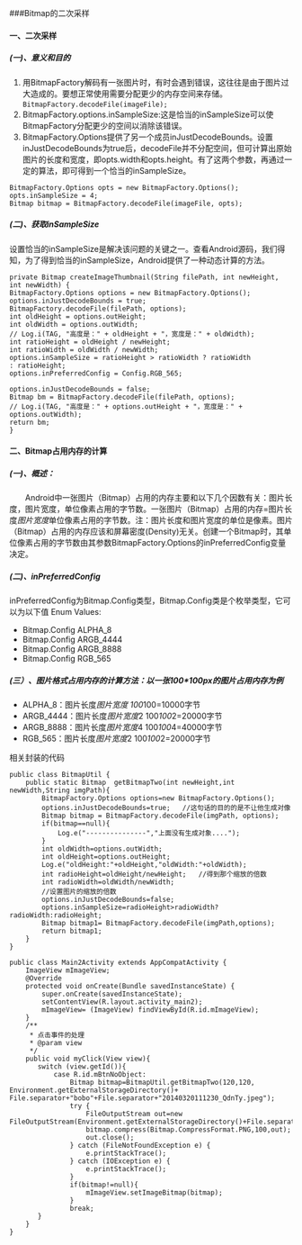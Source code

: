 ###Bitmap的二次采样
#### 一、二次采样
##### (一)、意义和目的
1. 用BitmapFactory解码有一张图片时，有时会遇到错误，这往往是由于图片过大造成的。要想正常使用需要分配更少的内存空间来存储。
```BitmapFactory.decodeFile(imageFile);```
2. BitmapFactory.options.inSampleSize:这是恰当的inSampleSize可以使BitmapFactory分配更少的空间以消除该错误。
3. BitmapFactory.Options提供了另一个成员inJustDecodeBounds。设置inJustDecodeBounds为true后，decodeFile并不分配空间，但可计算出原始图片的长度和宽度，即opts.width和opts.height。有了这两个参数，再通过一定的算法，即可得到一个恰当的inSampleSize。
```
BitmapFactory.Options opts = new BitmapFactory.Options();
opts.inSampleSize = 4;
Bitmap bitmap = BitmapFactory.decodeFile(imageFile, opts);
```

##### (二)、获取inSampleSize
设置恰当的inSampleSize是解决该问题的关键之一。查看Android源码，我们得知，为了得到恰当的inSampleSize，Android提供了一种动态计算的方法。
```
private Bitmap createImageThumbnail(String filePath, int newHeight,
int newWidth) {
BitmapFactory.Options options = new BitmapFactory.Options();
options.inJustDecodeBounds = true;
BitmapFactory.decodeFile(filePath, options);
int oldHeight = options.outHeight;
int oldWidth = options.outWidth;
// Log.i(TAG, "高度是：" + oldHeight + "，宽度是：" + oldWidth);
int ratioHeight = oldHeight / newHeight;
int ratioWidth = oldWidth / newWidth;
options.inSampleSize = ratioHeight > ratioWidth ? ratioWidth
: ratioHeight;
options.inPreferredConfig = Config.RGB_565;
 
options.inJustDecodeBounds = false;
Bitmap bm = BitmapFactory.decodeFile(filePath, options);
// Log.i(TAG, "高度是：" + options.outHeight + "，宽度是：" + options.outWidth);
return bm;
}
```
#### 二、Bitmap占用内存的计算
##### (一)、概述：
&emsp;&emsp;Android中一张图片（Bitmap）占用的内存主要和以下几个因数有关：图片长度，图片宽度，单位像素占用的字节数。一张图片（Bitmap）占用的内存=图片长度*图片宽度*单位像素占用的字节数。注：图片长度和图片宽度的单位是像素。图片（Bitmap）占用的内存应该和屏幕密度(Density)无关。创建一个Bitmap时，其单位像素占用的字节数由其参数BitmapFactory.Options的inPreferredConfig变量决定。
##### (二)、inPreferredConfig
inPreferredConfig为Bitmap.Config类型，Bitmap.Config类是个枚举类型，它可以为以下值 Enum Values:
- Bitmap.Config  ALPHA_8
- Bitmap.Config ARGB_4444
- Bitmap.Config ARGB_8888
- Bitmap.Config RGB_565

##### (三）、图片格式占用内存的计算方法：以一张100*100px的图片占用内存为例
- ALPHA_8：图片长度*图片宽度 100*100=10000字节
- ARGB_4444：图片长度*图片宽度*2 100*100*2=20000字节
- ARGB_8888：图片长度*图片宽度*4 100*100*4=40000字节
- RGB_565：图片长度*图片宽度*2 100*100*2=20000字节

相关封装的代码
```
public class BitmapUtil {
    public static Bitmap  getBitmapTwo(int newHeight,int newWidth,String imgPath){
        BitmapFactory.Options options=new BitmapFactory.Options();
        options.inJustDecodeBounds=true;   //这句话的目的的是不让他生成对像
        Bitmap bitmap = BitmapFactory.decodeFile(imgPath, options);
        if(bitmap==null){
            Log.e("---------------","上面没有生成对象....");
        }
        int oldWidth=options.outWidth;
        int oldHeight=options.outHeight;
        Log.e("oldHeight:"+oldHeight,"oldWidth:"+oldWidth);
        int radioHeight=oldHeight/newHeight;   //得到那个缩放的倍数
        int radioWidth=oldWidth/newWidth;
        //设置图片的缩放的倍数
        options.inJustDecodeBounds=false;
        options.inSampleSize=radioHeight>radioWidth?radioWidth:radioHeight;
        Bitmap bitmap1= BitmapFactory.decodeFile(imgPath,options);
        return bitmap1;
    }
}

public class Main2Activity extends AppCompatActivity {
    ImageView mImageView;
    @Override
    protected void onCreate(Bundle savedInstanceState) {
        super.onCreate(savedInstanceState);
        setContentView(R.layout.activity_main2);
        mImageView= (ImageView) findViewById(R.id.mImageView);
    }
    /**
     * 点击事件的处理
     * @param view
     */
    public void myClick(View view){
       switch (view.getId()){
           case R.id.mBtnNoObject:
               Bitmap bitmap=BitmapUtil.getBitmapTwo(120,120, Environment.getExternalStorageDirectory()+ File.separator+"bobo"+File.separator+"20140320111230_QdnTy.jpeg");
               try {
                   FileOutputStream out=new FileOutputStream(Environment.getExternalStorageDirectory()+File.separator+"bobo.jpg");
                   bitmap.compress(Bitmap.CompressFormat.PNG,100,out);
                   out.close();
               } catch (FileNotFoundException e) {
                   e.printStackTrace();
               } catch (IOException e) {
                   e.printStackTrace();
               }
               if(bitmap!=null){
                   mImageView.setImageBitmap(bitmap);
               }
               break;
       }
    }
}
```
